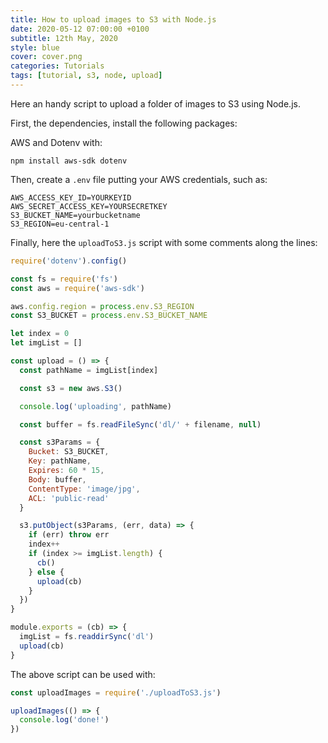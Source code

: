 ```yaml
---
title: How to upload images to S3 with Node.js
date: 2020-05-12 07:00:00 +0100
subtitle: 12th May, 2020
style: blue
cover: cover.png
categories: Tutorials
tags: [tutorial, s3, node, upload]
---
```


Here an handy script to upload a folder of images to S3 using Node.js.

First, the dependencies, install the following packages:

AWS and Dotenv with:

```shell
npm install aws-sdk dotenv
```

Then, create a `.env` file putting your AWS credentials, such as:

```shell
AWS_ACCESS_KEY_ID=YOURKEYID
AWS_SECRET_ACCESS_KEY=YOURSECRETKEY
S3_BUCKET_NAME=yourbucketname
S3_REGION=eu-central-1
```

Finally, here the `uploadToS3.js` script with some comments along the lines:

```javascript
require('dotenv').config()

const fs = require('fs')
const aws = require('aws-sdk')

aws.config.region = process.env.S3_REGION
const S3_BUCKET = process.env.S3_BUCKET_NAME

let index = 0
let imgList = []

const upload = () => {
  const pathName = imgList[index]

  const s3 = new aws.S3()

  console.log('uploading', pathName)

  const buffer = fs.readFileSync('dl/' + filename, null)

  const s3Params = {
    Bucket: S3_BUCKET,
    Key: pathName,
    Expires: 60 * 15,
    Body: buffer,
    ContentType: 'image/jpg',
    ACL: 'public-read'
  }

  s3.putObject(s3Params, (err, data) => {
    if (err) throw err
    index++
    if (index >= imgList.length) {
      cb()
    } else {
      upload(cb)
    }
  })
}

module.exports = (cb) => {
  imgList = fs.readdirSync('dl')
  upload(cb)
}

```

The above script can be used with:

```javascript
const uploadImages = require('./uploadToS3.js')

uploadImages(() => {
  console.log('done!')
})

```

